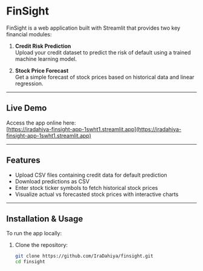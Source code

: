 # FinSight

FinSight is a web application built with Streamlit that provides two key financial modules:

1. **Credit Risk Prediction**  
   Upload your credit dataset to predict the risk of default using a trained machine learning model.

2. **Stock Price Forecast**  
   Get a simple forecast of stock prices based on historical data and linear regression.

---

## Live Demo

Access the app online here:  
[https://iradahiya-finsight-app-1swht1.streamlit.app](https://iradahiya-finsight-app-1swht1.streamlit.app)

---

## Features

- Upload CSV files containing credit data for default prediction  
- Download predictions as CSV  
- Enter stock ticker symbols to fetch historical stock prices  
- Visualize actual vs forecasted stock prices with interactive charts  

---

## Installation & Usage

To run the app locally:

1. Clone the repository:  
   ```bash
   git clone https://github.com/IraDahiya/finsight.git
   cd finsight
